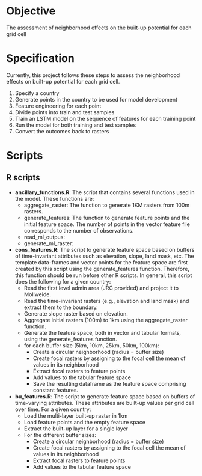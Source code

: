 # Objective
The assessment of neighborhood effects on the built-up potential for each grid cell

# Specification
Currently, this project follows these steps to assess the neighborhood effects on built-up potential for each grid cell.
1. Specify a country
2. Generate points in the country to be used for model development
3. Feature engineering for each point
4. Divide points into train and test samples
5. Train an LSTM model on the sequence of features for each training point
6. Run the model for both training and test samples
7. Convert the outcomes back to rasters

# Scripts
## R scripts
- **ancillary_functions.R**: The script that contains several functions used in the model. These functions are:
  - aggregate_raster: The function to generate 1KM rasters from 100m rasters.
  - generate_features: The function to generate feature points and the initial feature space. The number of points in the vector feature file corresponds to the number of observations.
  - read_ml_outpus:
  - generate_ml_raster:     
- **cons_features.R**: The script to generate feature space based on buffers of time-invariant attributes such as elevation, slope, land mask, etc. The template data-frames and vector points for the feature space are first created by this script using the generate_features function. Therefore, this function should be run before other R scripts. In general, this script does the following for a given country:
  - Read the first level admin area (JRC provided) and project it to Mollweide.
  - Read the time-invariant rasters (e.g., elevation and land mask) and extract them to the boundary.
  - Generate slope raster based on elevation.
  - Aggregate initial rasters (100m) to 1km using the aggregate_raster function.
  - Generate the feature space, both in vector and tabular formats, using the generate_features function.
  - for each buffer size (5km, 10km, 25km, 50km, 100km):
    - Create a circular neighborhood (radius = buffer size)
    - Create focal rasters by assigning to the focal cell the mean of values in its neighborhood
    - Extract focal rasters to feature points
    - Add values to the tabular feature space
    - Save the resulting dataframe as the feature space comprising constant features.
- **bu_features.R**: The script to generate feature space based on buffers of time-varying attributes. These attributes are built-up values per grid cell over time. For a given country:
  - Load the multi-layer built-up raster in 1km
  - Load feature points and the empty feature space
  - Extract the built-up layer for a single layer
  - For the different buffer sizes:
    - Create a circular neighborhood (radius = buffer size)
    - Create focal rasters by assigning to the focal cell the mean of values in its neighborhood
    - Extract focal rasters to feature points
    - Add values to the tabular feature space  
